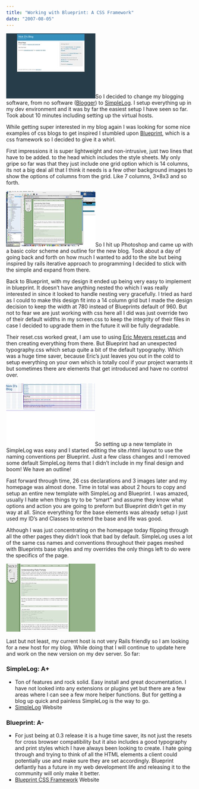 ```yaml
---
title: "Working with Blueprint: A CSS Framework"
date: "2007-08-05"
---
```


[![SimpleLog base install](/images/1007974311_4619370871_m.jpg)](http://www.flickr.com/photos/dorkstyle/1007974311/ "Photo Sharing")So I decided to change my blogging software, from no software ([Blogger](http://blogger.com/)) to [SimpleLog](http://simplelog.net/). I setup everything up in my dev environment and it was by far the easiest setup I have seen so far. Took about 10 minutes including setting up the virtual hosts.

While getting super interested in my blog again I was looking for some nice examples of css blogs to get inspired I stumbled upon [Blueprint](http://bjorkoy.com/blueprint/), which is a css framework so I decided to give it a whirl.

First impressions it is super lightweight and non-intrusive, just two lines that have to be added. to the head which includes the style sheets. My only gripe so far was that they just include one grid option which is 14 columns, its not a big deal all that I think it needs is a few other background images to show the options of columns from the grid. Like 7 columns, 3×8x3 and so forth.

[![nickdenardis.com in progress](/images/1019903198_dcd24b201f_m.jpg)](http://www.flickr.com/photos/dorkstyle/1019903198/ "Photo Sharing")So I hit up Photoshop and came up with a basic color scheme and outline for the new blog. Took about a day of going back and forth on how much I wanted to add to the site but being inspired by rails iterative approach to programming I decided to stick with the simple and expand from there.

Back to Blueprint, with my design it ended up being very easy to implement in blueprint. It doesn’t have anything nested tho which I was really interested in since it looked to handle nesting very gracefully. I tried as hard as I could to make this design fit into a 14 column grid but I made the design decision to keep the width at 780 instead of Blueprints default of 960. But not to fear we are just working with css here all I did was just override two of their default widths in my screen.css to keep the integrity of their files in case I decided to upgrade them in the future it will be fully degradable.

Their reset.css worked great, I am use to using [Eric Meyers reset.css](http://meyerweb.com/eric/thoughts/2007/05/01/reset-reloaded/) and then creating everything from there. But Blueprint had an unexpected typography.css which setup quite a bit of the default typography. Which was a huge time saver, because Eric’s just leaves you out in the cold to setup everything on your own which is totally cool if your project warrants it but sometimes there are elements that get introduced and have no control over.

[![SimpleLog + Blueprint Base](/images/1020085600_83041d3c20_m.jpg)](http://www.flickr.com/photos/dorkstyle/1020085600/ "Photo Sharing")So setting up a new template in SimpleLog was easy and I started editing the site.rhtml layout to use the naming conventions per Blueprint. Just a few class changes and I removed some default SimpleLog items that I didn’t include in my final design and boom! We have an outline!

Fast forward through time, 26 css declarations and 3 images later and my homepage was almost done. Time in total was about 2 hours to copy and setup an entire new template with SimpleLog and Blueprint. I was amazed, usually I hate when things try to be “smart” and assume they know what options and action you are going to preform but Blueprint didn’t get in my way at all. Since everything for the base elements was already setup I just used my ID’s and Classes to extend the base and life was good.

Although I was just concentrating on the homepage today flipping through all the other pages they didn’t look that bad by default. SimpleLog uses a lot of the same css names and conventions throughout their pages meshed with Blueprints base styles and my overrides the only things left to do were the specifics of the page.

[![Initial design for nickdenardis.com](/images/1020203506_6822f2e3e3_m.jpg)](http://www.flickr.com/photos/dorkstyle/1020203506/ "Photo Sharing")

  
Last but not least, my current host is not very Rails friendly so I am looking for a new host for my blog. While doing that I will continue to update here and work on the new version on my dev server. So far:

### SimpleLog: A+

- Ton of features and rock solid. Easy install and great documentation. I have not looked into any extensions or plugins yet but there are a few areas where I can see a few more helper functions. But for getting a blog up quick and painless SimpleLog is the way to go.
- [SimpleLog](http://simplelog.net/) Website

### Blueprint: A-

- For just being at 0.3 release it is a huge time saver, its not just the resets for cross browser compatibility but it also includes a good typography and print styles which I have always been looking to create. I hate going through and trying to think of all the HTML elements a client could potentially use and make sure they are set accordingly. Blueprint defiantly has a future in my web development life and releasing it to the community will only make it better.
- [Blueprint CSS Framework](http://blueprintcss.googlecode.com/) Website
